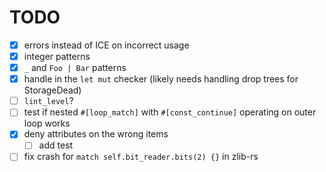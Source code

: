 # TODO

* [x] errors instead of ICE on incorrect usage
* [x] integer patterns
* [x] `_` and `Foo | Bar` patterns
* [x] handle in the `let mut` checker (likely needs handling drop trees for StorageDead)
* [ ] `lint_level`?
* [ ] test if nested `#[loop_match]` with `#[const_continue]` operating on outer loop works
* [x] deny attributes on the wrong items
    * [ ] add test
* [ ] fix crash for `match self.bit_reader.bits(2) {}` in zlib-rs
